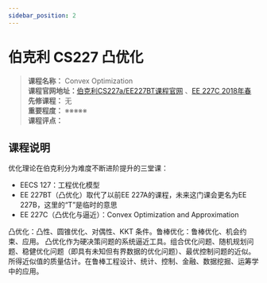 ```yaml
---
sidebar_position: 2
---
```


# 伯克利 CS227 凸优化





>**课程名称：** Convex Optimization     
**课程官网地址：**[伯克利CS227a/EE227BT课程官网](https://people.eecs.berkeley.edu/~elghaoui/Teaching/EE227BT/index.html) 、[EE 227C 2018年春](https://ee227c.github.io/) 
**先修课程：** 无  
**重要程度：** ※※※※※  
**课程评点：** 

## 课程说明
优化理论在伯克利分为难度不断进阶提升的三堂课：

- EECS 127：工程优化模型
- EE 227BT（凸优化）取代了以前EE 227A的课程，未来这门课会更名为EE 227B，这里的“T”是临时的意思
- EE 227C（凸优化与逼近）：Convex Optimization and Approximation


凸优化：凸性、圆锥优化、对偶性、KKT 条件。鲁棒优化：鲁棒优化、机会约束、应用。
凸优化作为硬决策问题的系统逼近工具。组合优化问题、随机规划问题、稳健优化问题（即具有未知但有界数据的优化问题）、最优控制问题的近似。所得近似值的质量估计。在鲁棒工程设计、统计、控制、金融、数据挖掘、运筹学中的应用。


<Comment></Comment>
